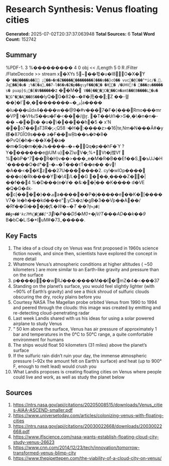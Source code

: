 # Research Synthesis: Venus floating cities

**Generated:** 2025-07-02T20:37:37.063948
**Total Sources:** 6
**Total Word Count:** 152742

## Summary

%PDF-1. 3 %��������� 4 0 obj << /Length 5 0 R /Filter /FlateDecode >> stream x�XYs 5~ׯ��쬓�u�I8O�X�̃Y �`'��@����Ь��] ;��>�n�Z�����ֻ��������]���s��}cO�� vuc�ެ@]��^*ic/�ˌ. Jq��}�u� ;%�[�a,��7-l�6�v�2�p��qɩyF��@�� �H� /�UHV!� ���zu����� s� puap}$;�[�V�����`�z ��M�` V��}���C�ᫎ��Cm�amS��EB����L�u� ֞�G^��A��BS��`�lyQ�G�82�~�#�亮��;Z ��-킢��]�lۺ�~��������,�ٴ|a���� �lu���ա̎dx4����w��@9�#v���7�F�(���Rmo���mr�VP t�VЊ/S��u�F�<���/@ɼ. �T��ɄՌ�>S�,�\�n�ո�-�� ~��k� �u�\�����h�5 � x'N ��o7��aT3R�;ޅ;Q5۽ 8�H�:����z>�16|te,Nm�N���Ã#�y䃎�87GǏO9s��� a�F��wŖb��ƅ�Ϸ�8� �PvQ{�h�<��X��a� �m�Sq�m�j�Jƅ����~�+�Qq�p��hF�Ύ ?Y�������e@UM u}�Z)שV�;%+Vt�j憆Vf  %�bP�^7��R�H)v��>���_e�M�R�B��Ef��S,�ъUJ�Hՙ�����O�d*�-�~�T���τT��e�� �v!�A��<��Kٌz��27U�������2. cy!�wIOp���� ���o(�Rk����YI�\4/L��G ���,����Z��|��f��4 %�D���(e�V� �&:��|�� �K���� d�VE �Q�G�4k֊�c[����)��ܩa������P�j�����e�ۨ�K�[����V7� le�h���kd���e":yCk�z/�gB�3��V֘p��A��/�Rf��Gi���j�*fL�W�~�T ��?`@=ҙ�|��g+��'kc7M%���["`3*I�P��D5�M0+�jV/T���AD�*�k��9* B�bC�L:S�*IuM#�73_�����.

## Key Facts

1. The idea of a cloud city on Venus was first proposed in 1960s science fiction novels, and since then, scientists have explored the concept in more detail
2. Whatmore Venus’s atmospheric conditions at higher altitudes ( ~50 kilometers ) are more similar to an Earth-like gravity and pressure than on the surface
3. p����p��wRJ���:����M��I�!mZ�4�<���37
4. Standing on the planet’s surface, you would feel slightly lighter (with ~90% of Earth’s gravity) and see a thick shroud of sulfuric clouds obscuring the dry, rocky plains before you
5. Courtesy NASA The Magellan probe orbited Venus from 1990 to 1994 and peered through the clouds: this image was created by emitting and re-detecting cloud-penetrating radar
6. Last week Landis shared with us his ideas for using a solar powered airplane to study Venus
7. " 50 km above the surface, Venus has air pressure of approximately 1 bar and temperatures in the 0°C to 50°C range, a quite comfortable environment for humans
8. The ships would float 50 kilometers (31 miles) above the planet’s surface
9. If the sulfuric rain didn’t ruin your day, the immense atmospheric pressure (~92x the amount felt on Earth’s surface) and heat (up to 900° F, enough to melt lead) would crush you
10. What Landis proposes is creating floating cities on Venus where people could live and work, as well as study the planet below

## Sources

1. https://ntrs.nasa.gov/api/citations/20205008515/downloads/Venus_cities-AIAA-ASCEND-smaller.pdf
2. https://www.universetoday.com/articles/colonizing-venus-with-floating-cities
3. https://ntrs.nasa.gov/api/citations/20030022668/downloads/20030022668.pdf
4. https://www.iflscience.com/nasa-wants-establish-floating-cloud-city-study-venus-26623
5. https://www.cnn.com/2014/12/23/tech/innovation/tomorrow-transformed-venus-blimp-city
6. https://www.thepipettepen.com/the-viability-of-a-cloud-city-on-venus/
